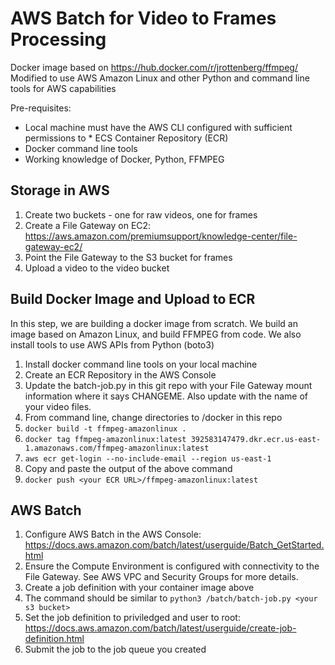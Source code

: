 # AWS Batch for Video to Frames Processing

Docker image based on https://hub.docker.com/r/jrottenberg/ffmpeg/
Modified to use AWS Amazon Linux and other Python and command line tools for AWS capabilities

Pre-requisites:

* Local machine must have the AWS CLI configured with sufficient permissions to * ECS Container Repository (ECR)
* Docker command line tools
* Working knowledge of Docker, Python, FFMPEG

## Storage in AWS

1. Create two buckets - one for raw videos, one for frames
2. Create a File Gateway on EC2: https://aws.amazon.com/premiumsupport/knowledge-center/file-gateway-ec2/
3. Point the File Gateway to the S3 bucket for frames
4. Upload a video to the video bucket

## Build Docker Image and Upload to ECR

In this step, we are building a docker image from scratch. We build an image based on Amazon Linux, and build FFMPEG from code. We also install tools to use AWS APIs from Python (boto3)

1. Install docker command line tools on your local machine
2. Create an ECR Repository in the AWS Console
3. Update the batch-job.py in this git repo with your File Gateway mount information where it says CHANGEME. Also update with the name of your video files.
4. From command line, change directories to /docker in this repo
5. ```docker build -t ffmpeg-amazonlinux .```
6. ```docker tag ffmpeg-amazonlinux:latest 392583147479.dkr.ecr.us-east-1.amazonaws.com/ffmpeg-amazonlinux:latest```
7. ```aws ecr get-login --no-include-email --region us-east-1```
8. Copy and paste the output of the above command
9. ```docker push <your ECR URL>/ffmpeg-amazonlinux:latest```

## AWS Batch

1. Configure AWS Batch in the AWS Console: https://docs.aws.amazon.com/batch/latest/userguide/Batch_GetStarted.html
2. Ensure the Compute Environment is configured with connectivity to the File Gateway. See AWS VPC and Security Groups for more details.
3. Create a job definition with your container image above
4. The command should be similar to ```python3 /batch/batch-job.py <your s3 bucket>```
5. Set the job definition to priviledged and user to root: https://docs.aws.amazon.com/batch/latest/userguide/create-job-definition.html
6. Submit the job to the job queue you created
